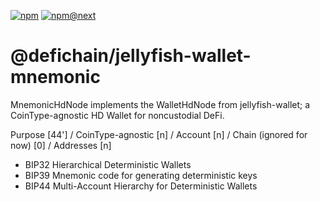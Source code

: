 [![npm](https://img.shields.io/npm/v/@defichain/jellyfish-wallet-mnemonic)](https://www.npmjs.com/package/@defichain/jellyfish-wallet-mnemonic/v/latest)
[![npm@next](https://img.shields.io/npm/v/@defichain/jellyfish-wallet-mnemonic/next)](https://www.npmjs.com/package/@defichain/jellyfish-wallet-mnemonic/v/next)

# @defichain/jellyfish-wallet-mnemonic

MnemonicHdNode implements the WalletHdNode from jellyfish-wallet; a CoinType-agnostic HD Wallet for noncustodial DeFi.

Purpose [44'] / CoinType-agnostic [n] / Account [n] / Chain (ignored for now) [0] / Addresses [n]

- BIP32 Hierarchical Deterministic Wallets
- BIP39 Mnemonic code for generating deterministic keys
- BIP44 Multi-Account Hierarchy for Deterministic Wallets
